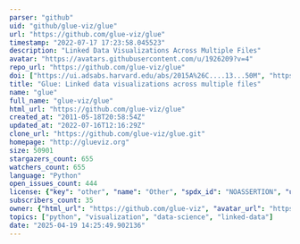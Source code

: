 ```yaml
---
parser: "github"
uid: "github/glue-viz/glue"
url: "https://github.com/glue-viz/glue"
timestamp: "2022-07-17 17:23:58.045523"
description: "Linked Data Visualizations Across Multiple Files"
avatar: "https://avatars.githubusercontent.com/u/1926209?v=4"
repo_url: "https://github.com/glue-viz/glue"
doi: ["https://ui.adsabs.harvard.edu/abs/2015A%26C....13...50M", "https://ui.adsabs.harvard.edu/abs/2014ascl.soft02002B/abstract"]
title: "Glue: Linked data visualizations across multiple files"
name: "glue"
full_name: "glue-viz/glue"
html_url: "https://github.com/glue-viz/glue"
created_at: "2011-05-18T20:58:54Z"
updated_at: "2022-07-16T12:16:29Z"
clone_url: "https://github.com/glue-viz/glue.git"
homepage: "http://glueviz.org"
size: 50901
stargazers_count: 655
watchers_count: 655
language: "Python"
open_issues_count: 444
license: {"key": "other", "name": "Other", "spdx_id": "NOASSERTION", "url": null, "node_id": "MDc6TGljZW5zZTA="}
subscribers_count: 35
owner: {"html_url": "https://github.com/glue-viz", "avatar_url": "https://avatars.githubusercontent.com/u/1926209?v=4", "login": "glue-viz", "type": "Organization"}
topics: ["python", "visualization", "data-science", "linked-data"]
date: "2025-04-19 14:25:49.902136"
---
```

